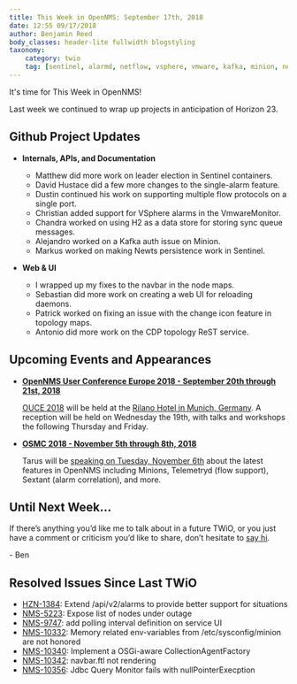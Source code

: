 ```yaml
---
title: This Week in OpenNMS: September 17th, 2018
date: 12:55 09/17/2018
author: Benjamin Reed
body_classes: header-lite fullwidth blogstyling
taxonomy:
    category: twio
    tag: [sentinel, alarmd, netflow, vsphere, vmware, kafka, minion, newts, cdp, ouce, osmc]
---
```


It's time for This Week in OpenNMS!

Last week we continued to wrap up projects in anticipation of Horizon 23.

<!-- git log --author=bamboo@opennms.org --invert-grep --all --no-merges --color=always --since='2018-09-10 00:00:00' --until='2018-09-17 00:00:00' --format='%Cblue%ai %Cgreen%aN %Creset%s %Cblue(%H)%Cred%d' --author-date-order | sort | less -R -->


## Github Project Updates

* __Internals, APIs, and Documentation__

  * Matthew did more work on leader election in Sentinel containers.
  * David Hustace did a few more changes to the single-alarm feature.
  * Dustin continued his work on supporting multiple flow protocols on a single port.
  * Christian added support for VSphere alarms in the VmwareMonitor.
  * Chandra worked on using H2 as a data store for storing sync queue messages.
  * Alejandro worked on a Kafka auth issue on Minion.
  * Markus worked on making Newts persistence work in Sentinel.

* __Web & UI__

  * I wrapped up my fixes to the navbar in the node maps.
  * Sebastian did more work on creating a web UI for reloading daemons.
  * Patrick worked on fixing an issue with the change icon feature in topology maps.
  * Antonio did more work on the CDP topology ReST service.


## Upcoming Events and Appearances

* **[OpenNMS User Conference Europe 2018 - September 20th through 21st, 2018](https://ouce.opennms.eu/)**

  [OUCE 2018](https://ouce.opennms.eu/) will be held at the [Rilano Hotel in Munich, Germany](https://www.rilano-hotel-muenchen.de/).
  A reception will be held on Wednesday the 19th, with talks and workshops the following Thursday and Friday.


* **[OSMC 2018 - November 5th through 8th, 2018](https://osmc.de/)**

  Tarus will be [speaking on Tuesday, November 6th](https://osmc.de/schedule/) about the latest features in OpenNMS including Minions, Telemetryd (flow support), Sextant (alarm correlation), and more.

## Until Next Week…

If there’s anything you’d like me to talk about in a future TWiO, or you just have a comment or criticism you’d like to share, don’t hesitate to [say hi](mailto:twio@opennms.org).

\- Ben

<!--
  https://github.com/OpenNMS/twio-fodder/blob/master/scripts/twio-issues-list.pl
-->

## Resolved Issues Since Last TWiO

* [HZN-1384](https://issues.opennms.org/browse/HZN-1384): Extend /api/v2/alarms to provide better support for situations
* [NMS-5223](https://issues.opennms.org/browse/NMS-5223): Expose list of nodes under outage
* [NMS-9747](https://issues.opennms.org/browse/NMS-9747): add polling interval definition on service UI
* [NMS-10332](https://issues.opennms.org/browse/NMS-10332): Memory related env-variables from /etc/sysconfig/minion are not honored
* [NMS-10340](https://issues.opennms.org/browse/NMS-10340): Implement a OSGi-aware CollectionAgentFactory
* [NMS-10342](https://issues.opennms.org/browse/NMS-10342): navbar.ftl not rendering
* [NMS-10356](https://issues.opennms.org/browse/NMS-10356): Jdbc Query Monitor fails with nullPointerExecption